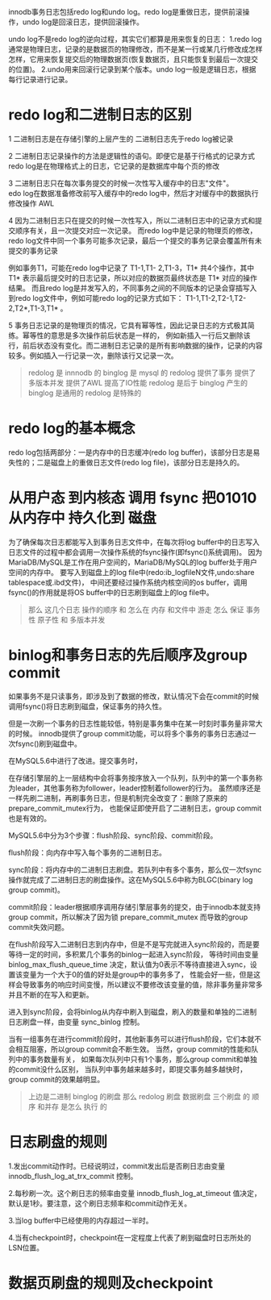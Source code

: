 

innodb事务日志包括redo log和undo log。redo log是重做日志，提供前滚操作，undo log是回滚日志，提供回滚操作。

undo log不是redo log的逆向过程，其实它们都算是用来恢复的日志：
1.redo log通常是物理日志，记录的是数据页的物理修改，而不是某一行或某几行修改成怎样怎样，它用来恢复提交后的物理数据页(恢复数据页，且只能恢复到最后一次提交的位置)。
2.undo用来回滚行记录到某个版本。undo log一般是逻辑日志，根据每行记录进行记录。

# redo log和二进制日志的区别

1 二进制日志是在存储引擎的上层产生的 二进制日志先于redo log被记录

2 二进制日志记录操作的方法是逻辑性的语句。即便它是基于行格式的记录方式 
  redo log是在物理格式上的日志，它记录的是数据库中每个页的修改
 
3  二进制日志只在每次事务提交的时候一次性写入缓存中的日志"文件"。  
   edo log在数据准备修改前写入缓存中的redo log中，然后才对缓存中的数据执行修改操作  AWL
  
4  因为二进制日志只在提交的时候一次性写入，所以二进制日志中的记录方式和提交顺序有关，且一次提交对应一次记录。
而redo log中是记录的物理页的修改，redo log文件中同一个事务可能多次记录，最后一个提交的事务记录会覆盖所有未提交的事务记录

例如事务T1，可能在redo log中记录了 T1-1,T1- 2,T1-3，T1* 共4个操作，其中 T1* 表示最后提交时的日志记录，所以对应的数据页最终状态是 T1* 对应的操作结果。
而且redo log是并发写入的，不同事务之间的不同版本的记录会穿插写入到redo log文件中，例如可能redo log的记录方式如下： T1-1,T1-2,T2-1,T2- 2,T2*,T1-3,T1* 。



5  事务日志记录的是物理页的情况，它具有幂等性，因此记录日志的方式极其简练。幂等性的意思是多次操作前后状态是一样的，
   例如新插入一行后又删除该行，前后状态没有变化。而二进制日志记录的是所有影响数据的操作，记录的内容较多。例如插入一行记录一次，删除该行又记录一次。
 
 
 > redolog 是 innnodb 的
   binglog 是 mysql 的
   redolog 提供了事务 提供了 多版本并发 提供了AWL 提高了IO性能 
   redolog 是后于 binglog 产生的  
   binglog 是通用的 redolog 是特殊的
   

   # redo log的基本概念
 redo log包括两部分：一是内存中的日志缓冲(redo log buffer)，该部分日志是易失性的；二是磁盘上的重做日志文件(redo log file)，该部分日志是持久的。
 
 
 # 从用户态 到内核态 调用 fsync  把01010 从内存中 持久化到 磁盘 
 
 为了确保每次日志都能写入到事务日志文件中，在每次将log buffer中的日志写入日志文件的过程中都会调用一次操作系统的fsync操作(即fsync()系统调用)。
 因为MariaDB/MySQL是工作在用户空间的，MariaDB/MySQL的log buffer处于用户空间的内存中。
 要写入到磁盘上的log file中(redo:ib_logfileN文件,undo:share tablespace或.ibd文件)，
 中间还要经过操作系统内核空间的os buffer，调用fsync()的作用就是将OS buffer中的日志刷到磁盘上的log file中。
 
 
 
 
 >  那么 这几个日志 操作的顺序 和  怎么在 内存 和文件中 游走 怎么 保证 事务性 原子性 和 多版本并发
 
 # binlog和事务日志的先后顺序及group commit
 
 
 如果事务不是只读事务，即涉及到了数据的修改，默认情况下会在commit的时候调用fsync()将日志刷到磁盘，保证事务的持久性。
 
 
 但是一次刷一个事务的日志性能较低，特别是事务集中在某一时刻时事务量非常大的时候。
 innodb提供了group commit功能，可以将多个事务的事务日志通过一次fsync()刷到磁盘中。
 
 
 在MySQL5.6中进行了改进。提交事务时，
 
 在存储引擎层的上一层结构中会将事务按序放入一个队列，队列中的第一个事务称为leader，其他事务称为follower，leader控制着follower的行为。
 虽然顺序还是一样先刷二进制，再刷事务日志，但是机制完全改变了：删除了原来的prepare_commit_mutex行为，
 也能保证即使开启了二进制日志，group commit也是有效的。
 
 
 MySQL5.6中分为3个步骤：flush阶段、sync阶段、commit阶段。
 
 flush阶段：向内存中写入每个事务的二进制日志。
 
 sync阶段：将内存中的二进制日志刷盘。若队列中有多个事务，那么仅一次fsync操作就完成了二进制日志的刷盘操作。这在MySQL5.6中称为BLGC(binary log group commit)。
 
 commit阶段：leader根据顺序调用存储引擎层事务的提交，由于innodb本就支持group commit，所以解决了因为锁 prepare_commit_mutex 而导致的group commit失效问题。
 
 
 在flush阶段写入二进制日志到内存中，但是不是写完就进入sync阶段的，而是要等待一定的时间，多积累几个事务的binlog一起进入sync阶段，
 等待时间由变量 binlog_max_flush_queue_time 决定，默认值为0表示不等待直接进入sync，设置该变量为一个大于0的值的好处是group中的事务多了，
 性能会好一些，但是这样会导致事务的响应时间变慢，所以建议不要修改该变量的值，除非事务量非常多并且不断的在写入和更新。
 
 
 进入到sync阶段，会将binlog从内存中刷入到磁盘，刷入的数量和单独的二进制日志刷盘一样，由变量 sync_binlog 控制。
 
 当有一组事务在进行commit阶段时，其他新事务可以进行flush阶段，它们本就不会相互阻塞，所以group commit会不断生效。
 当然，group commit的性能和队列中的事务数量有关，
 如果每次队列中只有1个事务，那么group commit和单独的commit没什么区别，
 当队列中事务越来越多时，即提交事务越多越快时，group commit的效果越明显。
 
 
 >  上边是二进制 binglog 的刷盘  那么 redolog 刷盘 数据刷盘
    三个刷盘 的 顺序  和并存 是怎么 执行 的  
 
 
 # 日志刷盘的规则
 1.发出commit动作时。已经说明过，commit发出后是否刷日志由变量 innodb_flush_log_at_trx_commit 控制。
 
 2.每秒刷一次。这个刷日志的频率由变量 innodb_flush_log_at_timeout 值决定，默认是1秒。要注意，这个刷日志频率和commit动作无关。
 
 3.当log buffer中已经使用的内存超过一半时。
 
 4.当有checkpoint时，checkpoint在一定程度上代表了刷到磁盘时日志所处的LSN位置。
 
 # 数据页刷盘的规则及checkpoint
 
 
 
 
 
 
 
 
 
 
 
 
 
 
 
 
 
 
 
 
 
 
 
 
 
 
 
 
 
   